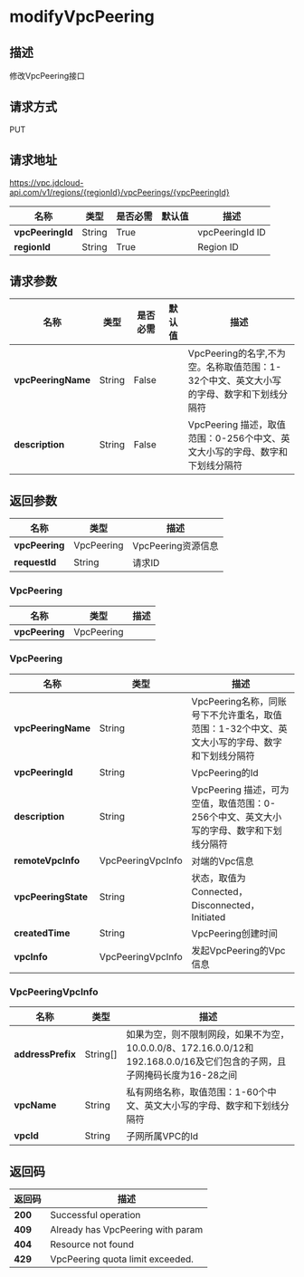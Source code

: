 # modifyVpcPeering


## 描述
修改VpcPeering接口

## 请求方式
PUT

## 请求地址
https://vpc.jdcloud-api.com/v1/regions/{regionId}/vpcPeerings/{vpcPeeringId}

|名称|类型|是否必需|默认值|描述|
|---|---|---|---|---|
|**vpcPeeringId**|String|True| |vpcPeeringId ID|
|**regionId**|String|True| |Region ID|

## 请求参数
|名称|类型|是否必需|默认值|描述|
|---|---|---|---|---|
|**vpcPeeringName**|String|False| |VpcPeering的名字,不为空。名称取值范围：1-32个中文、英文大小写的字母、数字和下划线分隔符|
|**description**|String|False| |VpcPeering 描述，取值范围：0-256个中文、英文大小写的字母、数字和下划线分隔符|


## 返回参数
|名称|类型|描述|
|---|---|---|
|**vpcPeering**|VpcPeering|VpcPeering资源信息|
|**requestId**|String|请求ID|

### VpcPeering
|名称|类型|描述|
|---|---|---|
|**vpcPeering**|VpcPeering| |
### VpcPeering
|名称|类型|描述|
|---|---|---|
|**vpcPeeringName**|String|VpcPeering名称，同账号下不允许重名，取值范围：1-32个中文、英文大小写的字母、数字和下划线分隔符|
|**vpcPeeringId**|String|VpcPeering的Id|
|**description**|String|VpcPeering 描述，可为空值，取值范围：0-256个中文、英文大小写的字母、数字和下划线分隔符|
|**remoteVpcInfo**|VpcPeeringVpcInfo|对端的Vpc信息|
|**vpcPeeringState**|String|状态，取值为Connected，Disconnected，Initiated|
|**createdTime**|String|VpcPeering创建时间|
|**vpcInfo**|VpcPeeringVpcInfo|发起VpcPeering的Vpc信息|
### VpcPeeringVpcInfo
|名称|类型|描述|
|---|---|---|
|**addressPrefix**|String[]|如果为空，则不限制网段，如果不为空，10.0.0.0/8、172.16.0.0/12和192.168.0.0/16及它们包含的子网，且子网掩码长度为16-28之间|
|**vpcName**|String|私有网络名称，取值范围：1-60个中文、英文大小写的字母、数字和下划线分隔符|
|**vpcId**|String|子网所属VPC的Id|

## 返回码
|返回码|描述|
|---|---|
|**200**|Successful operation|
|**409**|Already has VpcPeering with param|
|**404**|Resource not found|
|**429**|VpcPeering quota limit exceeded.|
